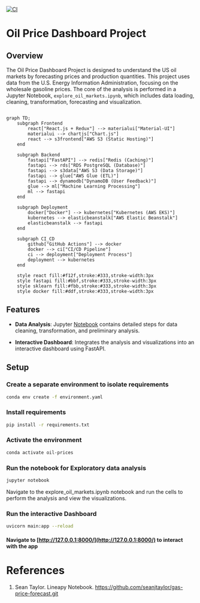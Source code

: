 [![CI](https://github.com/LNshuti/oil-price-dashboard/actions/workflows/ci.yml/badge.svg)](https://github.com/LNshuti/oil-price-dashboard/actions/workflows/ci.yml)

# Oil Price Dashboard Project

## Overview

The Oil Price Dashboard Project is designed to understand the US oil markets by forecasting prices and production quantities. This project uses data from the U.S. Energy Information Administration, focusing on the wholesale gasoline prices. The core of the analysis is performed in a Jupyter Notebook, `explore_oil_markets.ipynb`, which includes data loading, cleaning, transformation, forecasting and visualization.

```mermaid

graph TD;
    subgraph Frontend
        react["React.js + Redux"] --> materialui["Material-UI"]
        materialui --> chartjs["Chart.js"]
        react --> s3frontend["AWS S3 (Static Hosting)"]
    end

    subgraph Backend
        fastapi["FastAPI"] --> redis["Redis (Caching)"]
        fastapi --> rds["RDS PostgreSQL (Database)"]
        fastapi --> s3data["AWS S3 (Data Storage)"]
        fastapi --> glue["AWS Glue (ETL)"]
        fastapi --> dynamodb["DynamoDB (User Feedback)"]
        glue --> ml["Machine Learning Processing"]
        ml --> fastapi
    end

    subgraph Deployment
        docker["Docker"] --> kubernetes["Kubernetes (AWS EKS)"]
        kubernetes --> elasticbeanstalk["AWS Elastic Beanstalk"]
        elasticbeanstalk --> fastapi
    end

    subgraph CI_CD
        github["GitHub Actions"] --> docker
        docker --> ci["CI/CD Pipeline"]
        ci --> deployment["Deployment Process"]
        deployment --> kubernetes
    end

    style react fill:#f12f,stroke:#333,stroke-width:3px
    style fastapi fill:#bbf,stroke:#333,stroke-width:3px
    style sklearn fill:#fbb,stroke:#333,stroke-width:3px
    style docker fill:#ddf,stroke:#333,stroke-width:3px
```

## Features

- **Data Analysis**: Jupyter [Notebook]("https://github.com/LNshuti/oil-price-dashboard/blob/main/'explore_oil_markets.ipynb'") contains detailed steps for data cleaning, transformation, and preliminary analysis. 

- **Interactive Dashboard**: Integrates the analysis and visualizations into an interactive dashboard using FastAPI.

## Setup

### Create a separate environment to isolate requirements
```bash
conda env create -f environment.yaml
```

### Install requirements

```bash
pip install -r requirements.txt
```

### Activate the environment
```bash
conda activate oil-prices
```
### Run the notebook for Exploratory data analysis
```bash
jupyter notebook
```
Navigate to the explore_oil_markets.ipynb notebook and run the cells to perform the analysis and view the visualizations.

### Run the interactive Dashboard
```bash
uvicorn main:app --reload
```
#### Navigate to [http://127.0.0.1:8000/](http://127.0.0.1:8000/) to interact with the app

# References 
1. Sean Taylor. Lineapy Notebook. https://github.com/seanjtaylor/gas-price-forecast.git
